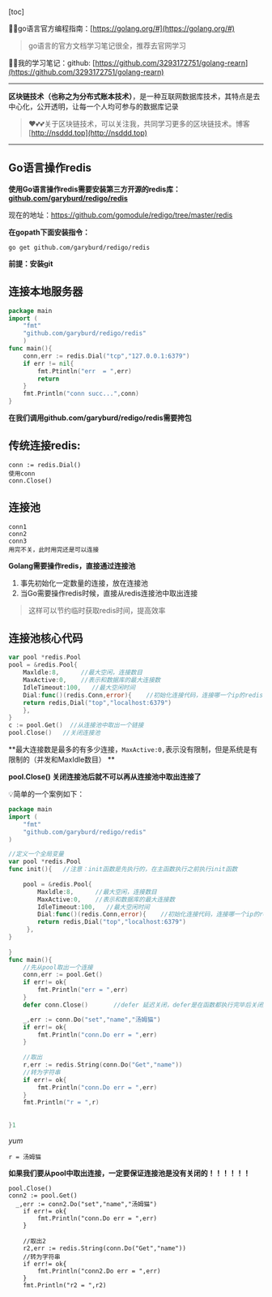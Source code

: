 [toc]

😶‍🌫️go语言官方编程指南：[https://golang.org/#](https://golang.org/#)  

>   go语言的官方文档学习笔记很全，推荐去官网学习

😶‍🌫️我的学习笔记：github: [https://github.com/3293172751/golang-rearn](https://github.com/3293172751/golang-rearn)

---

**区块链技术（也称之为分布式账本技术）**，是一种互联网数据库技术，其特点是去中心化，公开透明，让每一个人均可参与的数据库记录

>   ❤️💕💕关于区块链技术，可以关注我，共同学习更多的区块链技术。博客[http://nsddd.top](http://nsddd.top)

---



## Go语言操作redis

**使用Go语言操作redis需要安装第三方开源的redis库：[github.com/garyburd/redigo/redis](https://github.com/garyburd/redigo/redis)**

现在的地址：https://github.com/gomodule/redigo/tree/master/redis

**在gopath下面安装指令：**

```
go get github.com/garyburd/redigo/redis
```

**前提：安装git**



## 连接本地服务器

```go
package main
import (
	"fmt"
    "github.com/garyburd/redigo/redis"
	)
func main(){
    conn,err := redis.Dial("tcp","127.0.0.1:6379")
    if err != nil{
        fmt.Ptintln("err  = ",err)
       	return 
    }
    fmt.Println("conn succ...",conn)
}
```



**在我们调用github.com/garyburd/redigo/redis需要挎包**



## 传统连接redis:

```
conn := redis.Dial()
使用conn
conn.Close()
```



## 连接池

```
conn1
conn2
conn3
用完不关，此时用完还是可以连接
```

**Golang需要操作redis，直接通过连接池**

1. 事先初始化一定数量的连接，放在连接池
2. 当Go需要操作redis时候，直接从redis连接池中取出连接

> 这样可以节约临时获取redis时间，提高效率



## 连接池核心代码

```go
var pool *redis.Pool
pool = &redis.Pool{
	Maxldle:8,      //最大空闲，连接数目
	MaxActive:0,    //表示和数据库的最大连接数
	IdleTimeout:100,   //最大空闲时间
	Dial:func()(redis.Conn,error){    //初始化连接代码，连接哪一个ip的redis
	return redis,Dial("top","localhost:6379")
	},
}
c := pool.Get()  //从连接池中取出一个链接
pool.Close()   //关闭连接池
```

**最大连接数是最多的有多少连接，`MaxActive:0,`表示没有限制，但是系统是有限制的（并发和MaxIdle数目）  **

**pool.Close()   关闭连接池后就不可以再从连接池中取出连接了**



💡简单的一个案例如下：

```go
package main
import (
	"fmt"
    "github.com/garyburd/redigo/redis"
)

//定义一个全局变量
var pool *redis.Pool
func init(){   //注意：init函数是先执行的，在主函数执行之前执行init函数
    
    pool = &redis.Pool{
        Maxldle:8,      //最大空闲，连接数目
        MaxActive:0,    //表示和数据库的最大连接数
        IdleTimeout:100,   //最大空闲时间
        Dial:func()(redis.Conn,error){    //初始化连接代码，连接哪一个ip的redis
        return redis,Dial("top","localhost:6379")
     },
}
    
}
func main(){
	//先从pool取出一个连接
    conn,err := pool.Get()
    if err!= ok{
        fmt.Println("err = ",err)
    }
    defer conn.Close()       //defer 延迟关闭，defer是在函数都执行完毕后关闭资源

    _,err := conn.Do("set","name","汤姆猫")
    if err!= ok{
        fmt.Println("conn.Do err = ",err)
    }
    
    //取出
    r,err := redis.String(conn.Do("Get","name"))
    //转为字符串
    if err!= ok{
        fmt.Println("conn.Do err = ",err)
    }
    fmt.Println("r = ",r)
    
  
}1
```

*yum*

```
r = 汤姆猫
```

  **如果我们要从pool中取出连接，一定要保证连接池是没有关闭的！！！！！！**

```
pool.Close()
conn2 := pool.Get()
  _,err := conn2.Do("set","name","汤姆猫")
    if err!= ok{
        fmt.Println("conn.Do err = ",err)
    }
    
    //取出2
    r2,err := redis.String(conn.Do("Get","name"))
    //转为字符串
    if err!= ok{
        fmt.Println("conn2.Do err = ",err)
    }
    fmt.Println("r2 = ",r2)
```

